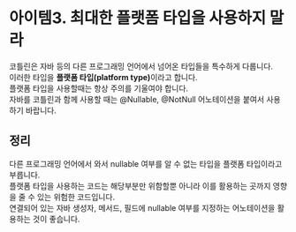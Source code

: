# 아이템3. 최대한 플랫폼 타입을 사용하지 말라

코틀린은 자바 등의 다른 프로그래밍 언어에서 넘어온 타입들을 특수하게 다룹니다.<br>
이러한 타입을 <b>플랫폼 타입(platform type)</b>이라고 합니다.<br>
플랫폼 타입을 사용할때는 항상 주의를 기울여야 합니다.<br>
자바를 코틀린과 함께 사용할 때는 @Nullable, @NotNull 어노테이션을 붙여서 사용하기 바랍니다.

## 정리
다른 프로그래밍 언어에서 와서 nullable 여부를 알 수 없는 타입을 플랫폼 타입이라고 부릅니다.<br>
플랫폼 타입을 사용하는 코드는 해당부분만 위함할뿐 아니라 이를 활용하는 곳까지 영향을 줄 수 있는 위험한 코드입니다.<br>
연결되어 있는 자바 생성자, 메서드, 필드에 nullable 여부를 지정하는 어노테이션을 활용하는 것이 좋습니다.
